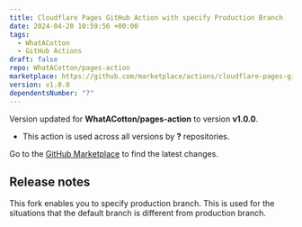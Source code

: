 ```yaml
---
title: Cloudflare Pages GitHub Action with specify Production Branch
date: 2024-04-20 10:59:56 +00:00
tags:
  - WhatACotton
  - GitHub Actions
draft: false
repo: WhatACotton/pages-action
marketplace: https://github.com/marketplace/actions/cloudflare-pages-github-action-with-specify-production-branch
version: v1.0.0
dependentsNumber: "?"
---
```



Version updated for **WhatACotton/pages-action** to version **v1.0.0**.
- This action is used across all versions by **?** repositories.

Go to the [GitHub Marketplace](https://github.com/marketplace/actions/cloudflare-pages-github-action-with-specify-production-branch) to find the latest changes.

## Release notes

This fork enables you to specify production branch.
This is used for the situations that the default branch is different from production branch.
